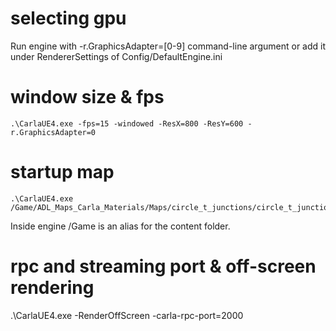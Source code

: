 # selecting gpu
Run engine with -r.GraphicsAdapter=[0-9] command-line argument or add it under RendererSettings of Config/DefaultEngine.ini

# window size & fps

    .\CarlaUE4.exe -fps=15 -windowed -ResX=800 -ResY=600 -r.GraphicsAdapter=0

# startup map

    .\CarlaUE4.exe /Game/ADL_Maps_Carla_Materials/Maps/circle_t_junctions/circle_t_junctions

Inside engine /Game is an alias for the content folder.

# rpc and streaming port & off-screen rendering

.\CarlaUE4.exe -RenderOffScreen -carla-rpc-port=2000

